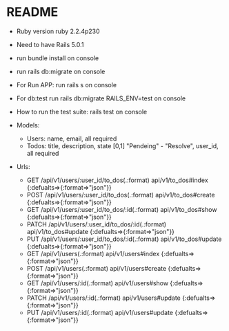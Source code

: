 # README

* Ruby version  ruby 2.2.4p230

* Need to have Rails 5.0.1

* run bundle install on console

* run rails db:migrate on console

* For Run APP: run rails s on console

* For db:test run rails db:migrate RAILS_ENV=test on console

* How to run the test suite: rails test on console

* Models:   
  - Users: name, email, all required
  - Todos: title, description, state [0,1] "Pendeing" - "Resolve", user_id, all required

* Urls:
  - GET   /api/v1/users/:user_id/to_dos(.:format)     api/v1/to_dos#index {:defualts=>{:format=>"json"}}
  - POST  /api/v1/users/:user_id/to_dos(.:format)     api/v1/to_dos#create {:defualts=>{:format=>"json"}}
  - GET   /api/v1/users/:user_id/to_dos/:id(.:format) api/v1/to_dos#show {:defualts=>{:format=>"json"}}
  - PATCH /api/v1/users/:user_id/to_dos/:id(.:format) api/v1/to_dos#update {:defualts=>{:format=>"json"}}
  - PUT   /api/v1/users/:user_id/to_dos/:id(.:format) api/v1/to_dos#update {:defualts=>{:format=>"json"}}
  - GET   /api/v1/users(.:format)                     api/v1/users#index {:defualts=>{:format=>"json"}}
  - POST  /api/v1/users(.:format)                     api/v1/users#create {:defualts=>{:format=>"json"}}
  - GET   /api/v1/users/:id(.:format)                 api/v1/users#show {:defualts=>{:format=>"json"}}
  - PATCH /api/v1/users/:id(.:format)                 api/v1/users#update {:defualts=>{:format=>"json"}}
  - PUT   /api/v1/users/:id(.:format)                 api/v1/users#update {:defualts=>{:format=>"json"}}

